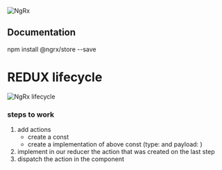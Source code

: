 
![NgRx](https://ngrx.io/assets/images/badge.svg )


## Documentation 
npm install @ngrx/store --save


# REDUX lifecycle

![NgRx lifecycle](https://ngrx.io/generated/images/guide/store/state-management-lifecycle.png
 )


### steps to work 

1. add actions 
    * create a const 
    * create a implementation of above const (type: and payload: )
2. implement in our reducer the action that was created on the last step  
3. dispatch the action in the component

